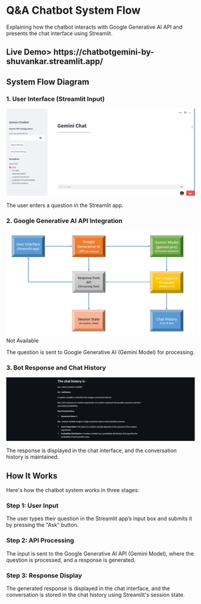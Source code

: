 
<!-- Header Section -->
    
<h1>Q&A Chatbot System Flow</h1>
<p>Explaining how the chatbot interacts with Google Generative AI API and presents the chat interface using Streamlit.</p>

<!-- Diagram Section -->
<h2>Live Demo>
    https://chatbotgemini-by-shuvankar.streamlit.app/
<h2>System Flow Diagram</h2>

<!-- User Interface Image -->

<h3>1. User Interface (Streamlit Input)</h3>
<img src="interface.png" alt="User Interface Input">
<p>The user enters a question in the Streamlit app.</p>


<!-- API Integration Image -->
<h3>2. Google Generative AI API Integration</h3>
<img src="flow.png" alt="API Integration">
<a>Not Available </a>
<p>The question is sent to Google Generative AI (Gemini Model) for processing.</p>

<!-- Response and Chat History Image -->
<h3>3. Bot Response and Chat History</h3>
<img src="hist.png" alt="Bot Response and Chat History">
<p>The response is displayed in the chat interface, and the conversation history is maintained.</p>

<!-- How It Works Section -->

<h2>How It Works</h2>
<p>Here's how the chatbot system works in three stages:</p>

<h3>Step 1: User Input</h3>
<p>The user types their question in the Streamlit app’s input box and submits it by pressing the "Ask" button.</p>

<h3>Step 2: API Processing</h3>
<p>The input is sent to the Google Generative AI API (Gemini Model), where the question is processed, and a response is generated.</p>

<h3>Step 3: Response Display</h3>
<p>The generated response is displayed in the chat interface, and the conversation is stored in the chat history using Streamlit's session state.</p>


